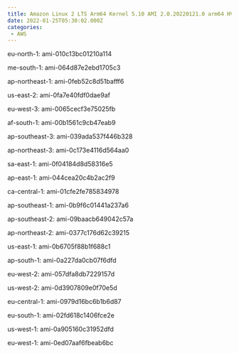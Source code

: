 ```yaml
---
title: Amazon Linux 2 LTS Arm64 Kernel 5.10 AMI 2.0.20220121.0 arm64 HVM gp2
date: 2022-01-25T05:30:02.000Z
categories:
 - AWS
---
```


eu-north-1: ami-010c13bc01210a114

me-south-1: ami-064d87e2ebd1705c3

ap-northeast-1: ami-0feb52c8d51bafff6

us-east-2: ami-0fa7e40fdf0dae9af

eu-west-3: ami-0065cecf3e75025fb

af-south-1: ami-00b1561c9cb47eab9

ap-southeast-3: ami-039ada537f446b328

ap-northeast-3: ami-0c173e4116d564aa0

sa-east-1: ami-0f04184d8d58316e5

ap-east-1: ami-044cea20c4b2ac2f9

ca-central-1: ami-01cfe2fe785834978

ap-southeast-1: ami-0b9f6c01441a237a6

ap-southeast-2: ami-09baacb649042c57a

ap-northeast-2: ami-0377c176d62c39215

us-east-1: ami-0b6705f88b1f688c1

ap-south-1: ami-0a227da0cb07f6dfd

eu-west-2: ami-057dfa8db7229157d

us-west-2: ami-0d3907809e0f70e5d

eu-central-1: ami-0979d16bc6b1b6d87

eu-south-1: ami-02fd618c1406fce2e

us-west-1: ami-0a905160c31952dfd

eu-west-1: ami-0ed07aaf6fbeab6bc

